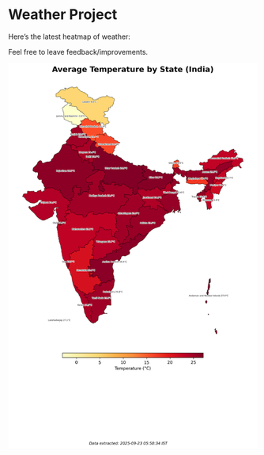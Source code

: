 # Weather Project

Here’s the latest heatmap of weather:

Feel free to leave feedback/improvements.

![India Heatmap](docs/assets/india_heatmap.png?v=D1E7D5)

